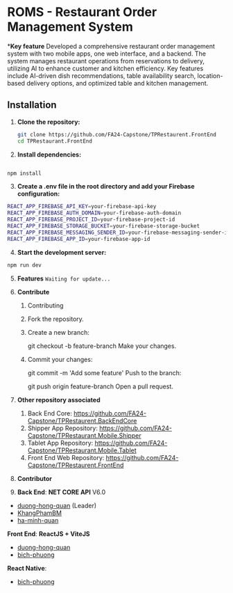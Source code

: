 # ROMS - Restaurant Order Management System


***Key feature**
Developed a comprehensive restaurant order management system with two mobile apps, one web interface, and a backend. The system manages restaurant operations from reservations to delivery, utilizing AI to enhance customer and kitchen efficiency. Key features include AI-driven dish recommendations, table availability search, location-based delivery options, and optimized table and kitchen management.

## Installation

1. **Clone the repository:**

   ```bash
   git clone https://github.com/FA24-Capstone/TPRestaurent.FrontEnd
   cd TPRestaurant.FrontEnd
   ```

2. **Install dependencies:**

```bash

npm install
```

3. **Create a .env file in the root directory and add your Firebase configuration:**

```bash
REACT_APP_FIREBASE_API_KEY=your-firebase-api-key
REACT_APP_FIREBASE_AUTH_DOMAIN=your-firebase-auth-domain
REACT_APP_FIREBASE_PROJECT_ID=your-firebase-project-id
REACT_APP_FIREBASE_STORAGE_BUCKET=your-firebase-storage-bucket
REACT_APP_FIREBASE_MESSAGING_SENDER_ID=your-firebase-messaging-sender-id
REACT_APP_FIREBASE_APP_ID=your-firebase-app-id
```

4. **Start the development server:**

```bash
npm run dev
```

5. **Features**
   `Waiting for update...`



7. **Contribute**

   1. Contributing
   2. Fork the repository.
   3. Create a new branch:

      git checkout -b feature-branch
      Make your changes.

   4. Commit your changes:

      git commit -m 'Add some feature'
      Push to the branch:

      git push origin feature-branch
      Open a pull request.
8. **Other repository associated**
   1. Back End Core: https://github.com/FA24-Capstone/TPRestaurent.BackEndCore
   2. Shipper App Repository: https://github.com/FA24-Capstone/TPRestaurant.Mobile.Shipper
   3. Tablet App Repository: https://github.com/FA24-Capstone/TPRestaurant.Mobile.Tablet
   4. Front End Web Repository: https://github.com/FA24-Capstone/TPRestaurent.FrontEnd

9. **Contributor**
1. **Back End**: **NET CORE API** V6.0
- [duong-hong-quan](https://github.com/duong-hong-quan) (Leader)
- [KhangPhamBM](https://github.com/KhangPhamBM)
- [ha-minh-quan](https://github.com/ha-minh-quan)
  
**Front End**: **ReactJS + ViteJS**
- [duong-hong-quan](https://github.com/duong-hong-quan)
- [bich-phuong](https://github.com/phuong1304)

**React Native**:
- [bich-phuong](https://github.com/phuong1304)
